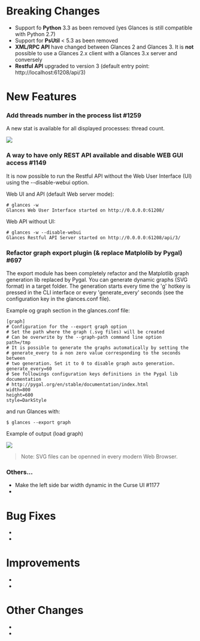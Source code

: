 # Breaking Changes
- Support fo **Python** 3.3 as been removed (yes Glances is still compatible with Python 2.7)
- Support for **PsUtil** < 5.3 as been removed
- **XML/RPC API** have changed between Glances 2 and Glances 3. It is **not** possible to use a Glances 2.x client with a Glances 3.x server and conversely
- **Restful API** upgraded to version 3 (default entry point: http://localhost:61208/api/3)

# New Features

### Add threads number in the process list #1259

A new stat is available for all displayed processes: thread count.

![](https://user-images.githubusercontent.com/776747/39767429-09a653e2-52e7-11e8-89c3-dff819bf14c6.png)

### A way to have only REST API available and disable WEB GUI access #1149

It is now possible to run the Restful API without the Web User Interface (UI) using the --disable-webui option.

Web UI and API (default Web server mode):

```
# glances -w
Glances Web User Interface started on http://0.0.0.0:61208/
```

Web API without UI:

```
# glances -w --disable-webui
Glances Restful API Server started on http://0.0.0.0:61208/api/3/
```

### Refactor graph export plugin (& replace Matplolib by Pygal) #697

The export module has been completely refactor and the Matplotlib graph generation lib replaced by Pygal. You can generate dynamic graphs (SVG format) in a target folder. The generation starts every time the 'g' hotkey is pressed in the CLI interface or every 'generate_every' seconds (see the configuration key in the glances.conf file).

Example og graph section in the glances.conf file:

```
[graph]
# Configuration for the --export graph option
# Set the path where the graph (.svg files) will be created
# Can be overwrite by the --graph-path command line option
path=/tmp
# It is possible to generate the graphs automatically by setting the
# generate_every to a non zero value corresponding to the seconds between
# two generation. Set it to 0 to disable graph auto generation.
generate_every=60
# See followings configuration keys definitions in the Pygal lib documentation
# http://pygal.org/en/stable/documentation/index.html
width=800
height=600
style=DarkStyle
```

and run Glances with:

```
$ glances --export graph
```

Example of output (load graph)

![](https://raw.githubusercontent.com/nicolargo/glances/develop/docs/_static/graph-load.svg?sanitize=true) 

> Note: SVG files can be openned in every modern Web Browser.

### Others...
- Make the left side bar width dynamic in the Curse UI #1177
-

# Bug Fixes
-
-

# Improvements
-
-

# Other Changes
-
-
